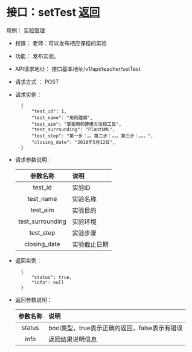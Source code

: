 ﻿<!-- markdownlint-disable MD033-->
<!-- 禁止MD033类型的警告 https://www.npmjs.com/package/markdownlint -->

# 接口：setTest  [返回](../../../README.md)
用例： [实验管理](../../UseCaseSpecification/teachers/实验管理.md)

- 权限：
    老师：可以发布相应课程的实验


- 功能：
    发布实验。

- API请求地址：
   接口基本地址/v1/api/teacher/setTest

- 请求方式 ：
   POST

- 请求实例：

        {
            "test_id": 1,
            "test_name": "用例建模",
            "test_aim": "掌握用例建模方法和工具",
            "test_surrounding": "PlantUML",
            "test_step": "第一步：。。第二步：。。。第三步：。。。",
            "closing_date": "2018年5月12日",
        }


- 请求参数说明：

  |参数名称|说明|
  |:---------:|:--------------------------------------------------------|
  |test_id|实验ID|
  |test_name|实验名称|
  |test_aim|实验目的|
  |test_surrounding|实验环境|
  |test_step|实验步骤|
  |closing_date|实验截止日期|
  
- 返回实例：

        {         
            "status": true,
            "info": null
        }

- 返回参数说明：    
 
  |参数名称|说明|
  |:---------:|:--------------------------------------------------------|      
  |status|bool类型，true表示正确的返回，false表示有错误|
  |info|返回结果说明信息|
